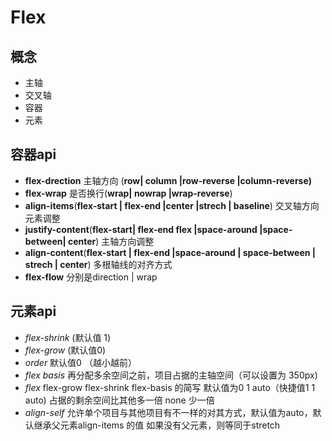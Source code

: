 # Flex 


## 概念

- 主轴
- 交叉轴
- 容器
- 元素


## 容器api
- **flex-drection** 主轴方向 (**row| column |row-reverse |column-reverse)**
- **flex-wrap** 是否换行(**wrap| nowrap |wrap-reverse**)
- **align-items**(**flex-start | flex-end |center |strech | baseline**) 交叉轴方向元素调整
- **justify-content**(**flex-start| flex-end flex |space-around |space-between| center**)  主轴方向调整
- **align-content**(**flex-start | flex-end |space-around | space-between | strech | center**) 多根轴线的对齐方式
- **flex-flow** 分别是direction | wrap


## 元素api

- *flex-shrink* (默认值 1)
- *flex-grow* (默认值0)
- *order* 默认值0 （越小越前）
- *flex basis* 再分配多余空间之前，项目占据的主轴空间（可以设置为 350px)
- *flex*  flex-grow flex-shrink flex-basis 的简写 默认值为0 1 auto（快捷值1 1 auto) 占据的剩余空间比其他多一倍 none 少一倍
- *align-self* 允许单个项目与其他项目有不一样的对其方式，默认值为auto，默认继承父元素align-items 的值 如果没有父元素，则等同于stretch

  


